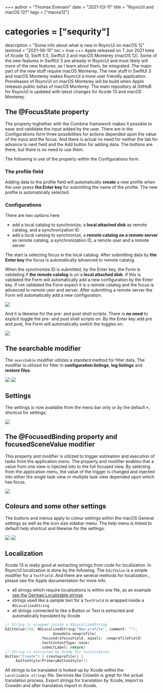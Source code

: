 +++
author = "Thomas Evensen"
date = "2021-03-11"
title =  "RsyncUI and macOS 12?"
tags = ["macos12"]
# categories = ["sequrity"]
description = "Some info about what is new in RsyncUI on macOS 12"
lastmod = "2021-06-15"
toc = true
+++
Apple released on 7 Jun 2021 beta of Xcode 13, Swift 5.5, SwiftUI 3 and macOS Monterey (macOS 12). Some of the new features in SwiftUI 3 are already in RsyncUI and most likely will more of the new features, as I learn about them, be integrated. The major part of the new stuff require macOS Monterey. The new stuff in SwiftUI 3 and macOS Monterey makes RsyncUI a more user friendly application. Prereleases of RsyncUI on macOS Monterey will be build when Apple releases public betas of macOS Monterey. The main repository at GitHuB for RsyncUI is updated with latest changes for Xcode 13 and macOS Monterey.

## The @FocusState property

The property toghether with the Combine framework makes it possible to ease and valdidate the input added by the user. There are in the Configurations form three possibilities for actions depended upon the value of the input and the focus. And there is actual no need for neither the tab for advance to next field and the Add button for adding data. The buttons are there, but there is no need to use them.

The following is use of the property within the Configurations form.

### The profile field

Adding data to the profile field will automatically **create** a new profile when the user press **the Enter key** for submitting the name of the profile. The new profile is automatically selected.

### Configurations

There are two options here:

- add a local catalog to synchronize, a **local attached disk** as remote catalog, and a synchronization ID
- add a local catalog to synchronize, a **remote catalog on a remote server** as remote catalog, a synchronization ID, a remote user and a remote server

The start is selecting focus in the local catalog. After submitting data by **the Enter key** the focus is automatically advanced to remote catalog.

When the synchronize ID is submitted, by the Enter key, the Form is validating if **the remote catalog** is on a **local attached disk**. If this is validated the Form will automatically add a new configuration by the Enter key. If not validated the Form expect it is s remote catalog and the focus is advanced to remote user and server. After submitting a remote server the Form will automatically add a new configuration.

![](/images/macos12/newadd.png)

And it is likewise for the pre- and post shell scripts. There is **no need** to explicit toggle the pre- and post shell scripts on. By the Enter key add pre and post, the Form will automatically switch the toggles on.

![](/images/macos12/newpreandpost.png)

## The searchable modifier

The `searchable` modifier utilizes a standard method for filter data. The modifier is utilized for filter in **configuration listings**, **log listings** and  **restore files**.

![](/images/macos12/search1.png)
![](/images/macos12/search2.png)

## Settings

The settings is now available from the menu bar only or by the default `⌘,` shortcut for settings.

![](/images/macos12/settings.png)

## The @FocusedBinding property and focusedSceneValue modifier

This property and modifier is utilized to trigger estimation and execution of tasks from the application menu. The property and modifier enables that a value from one view is injected into to the full focused view. By selecting from the application menu, the value of the trigger is changed and injected into either the single task view or multiple task view depended upon which has focus.

![](/images/macos12/shortcuts.png)

## Colours and some other settings

The buttons and menus apply to colour settings within the macOS General settings as well as the icon size sidebar menu. The help menu is linked to default help shortcut and likewise for the settings.

![](/images/macos12/adaptive.png)
![](/images/macos12/adaptive2.png)

## Localization

Xcode 13 is really good at extracting strings from code for localization. In RsyncUI localization is done by the following. The `EditValue` is a simple modifier for a `TextField`. And there are several methods for localization., please see the Apple documentation for more info.

- all strings which require localizations is within one file, as an example [see the German Localizable.strings](https://github.com/rsyncOSX/RsyncUI/blob/main/RsyncUI/de.lproj/Localizable.strings)
- strings used like a sample text for a `TextField` is wrapped inside a `NSLocalizedString`
- all strings connected to like a Button or Text is extracted and automatically translated by Xcode
```swift
// String is wrapped inside a NSLocalizedString
EditValue(150, NSLocalizedString("New profile", comment: ""),
                      $newdata.newprofile)
                .focused($focusField, equals: .newprofileField)
                .textContentType(.none)
                .submitLabel(.return)
// String is extracted by Xcode for localization
Button("Create") { createprofile() }
    .buttonStyle(PrimaryButtonStyle())
```
All strings to be translated is looked up by Xcode within the `Localizable.strings` file. Services like Crowdin is great for the actual translation process. Export strings for translation by Xcode, import to Crowdin and after translation import in Xcode.
